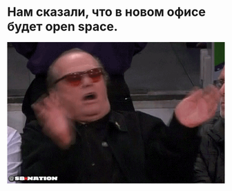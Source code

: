 # Нам сказали, что в новом офисе будет open space.

![Нам сказали, что в новом офисе будет open space.](../images/2f911054-5a36-4fb5-9633-f0c5b8dc16f0.gif)